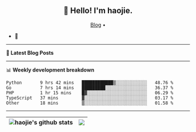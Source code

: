 <h2 align="center">👋 Hello! I'm haojie.</h2>
<p align="center">
  <a href="https://aoyouer.com">Blog</a> •
</p>


- 🔭 


-------

**📝 Latest Blog Posts**


-------

📊 **Weekly development breakdown**
<!--START_SECTION:waka-->

```text
Python       9 hrs 42 mins   ████████████▒░░░░░░░░░░░░   48.76 %
Go           7 hrs 14 mins   █████████░░░░░░░░░░░░░░░░   36.37 %
PHP          1 hr 15 mins    █▓░░░░░░░░░░░░░░░░░░░░░░░   06.29 %
TypeScript   37 mins         ▓░░░░░░░░░░░░░░░░░░░░░░░░   03.17 %
Other        18 mins         ▒░░░░░░░░░░░░░░░░░░░░░░░░   01.58 %
```

<!--END_SECTION:waka-->

-------



| <img align="center" src="https://github-readme-stats.vercel.app/api?username=haojie06&show_icons=true&theme=graywhite&show_icons=true&count_private=true&include_all_commits=true&hide_border=true" alt="haojie's github stats" /> | <img align="center" src="https://github-readme-stats.vercel.app/api/top-langs/?username=haojie06&layout=compact&theme=graywhite&hide_border=true&hide=css,html" /> |
| ------------- | ------------- |


